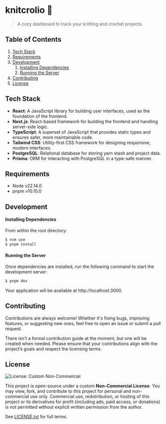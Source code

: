 # knitcrolio 🧶

> A cozy dashboard to track your knitting and crochet projects.

## Table of Contents

1. [Tech Stack](#tech-stack)
1. [Requirements](#requirements)
1. [Development](#development)
   1. [Installing Dependencies](#installing-dependencies)
   1. [Running the Server](#running-the-server)
1. [Contributing](#contributing)
1. [License](#license)

## Tech Stack

- **React**: A JavaScript library for building user interfaces, used as the foundation of the frontend.
- **Next.js**: React-based framework for building the frontend and handling server-side logic.
- **TypeScript**: A superset of JavaScript that provides static types and ensures safer, more maintainable code.
- **Tailwind CSS**: Utility-first CSS framework for designing responsive, modern interfaces.
- **PostgreSQL**: Relational database for storing yarn stash and project data.
- **Prisma**: ORM for interacting with PostgreSQL in a type-safe manner.

## Requirements

- Node v22.14.0
- pnpm v10.10.0

## Development

#### Installing Dependencies

From within the root directory:

```sh
$ nvm use
$ pnpm install
```

#### Running the Server

Once dependencies are installed, run the following command to start the development server:

```sh
$ pnpm dev
```

Your application will be available at http://localhost:3000.

## Contributing

Contributions are always welcome! Whether it's fixing bugs, improving features, or suggesting new ones, feel free to open an issue or submit a pull request.

There isn't a formal contribution guide at the moment, but one will be created when needed. Please ensure that your contributions align with the project’s goals and respect the licensing terms.

## License

![License: Custom Non-Commercial](https://img.shields.io/badge/license-non--commercial-lightgrey.svg)

This project is open-source under a custom **Non-Commercial License**. You may view, fork, and contribute to this project for personal and non-commercial use only. Commercial use, redistribution, or hosting of this project or its derivatives for profit (including ads, paid access, or donations) is not permitted without explicit written permission from the author.

See [LICENSE.txt](./LICENSE.txt) for full terms.
